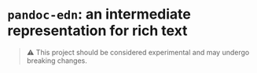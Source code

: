 # `pandoc-edn`: an intermediate representation for rich text

> :warning: This project should be considered experimental and may undergo breaking changes.
